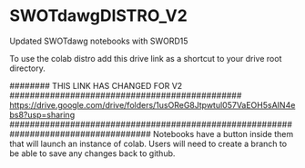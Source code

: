 # SWOTdawgDISTRO_V2
 Updated SWOTdawg notebooks with SWORD15
 
To use the colab distro add this drive link as a shortcut to your drive root directory.

######## THIS LINK HAS CHANGED FOR V2 ##############################################
https://drive.google.com/drive/folders/1usOReG8Jtpwtul057VaEOH5sAIN4ebs8?usp=sharing
####################################################################################
Notebooks have a button inside them that will launch an instance of colab.
Users will need to create a branch to be able to save any changes back to github.

